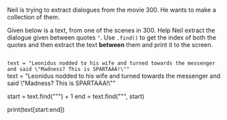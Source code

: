 Neil is trying to extract dialogues from the movie 300. He wants to make a collection of them.

Given below is a text, from one of the scenes in 300. Help Neil extract the dialogue given between quotes `"`. Use `.find()` to get the index of both the quotes and then extract the text **between** them and print it to the screen.


<Editor lang="python" type="exercise">
<code>
text = "Leonidus nodded to his wife and turned towards the messenger and said \"Madness? This is SPARTAAA!\""
</code>

<solution>
text = "Leonidus nodded to his wife and turned towards the messenger and said \"Madness? This is SPARTAAA!\""

start = text.find("\"") + 1
end = text.find("\"", start)

print(text[start:end])
</solution>
</Editor>